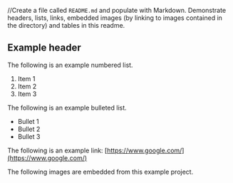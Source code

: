 //Create a file called `README.md` and populate with Markdown. Demonstrate headers, lists, links, embedded images (by linking to images contained in the directory) and tables in this readme.

## Example header
The following is an example numbered list. 

1. Item 1
2. Item 2
3. Item 3

The following is an example bulleted list. 

* Bullet 1
* Bullet 2
* Bullet 3

The following is an example link: [https://www.google.com/](https://www.google.com/)

The following images are embedded from this example project.

